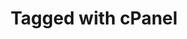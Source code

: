 ---
title: Tagged with cPanel
layout: blog_by_tag
tag: cpanel
permalink: blog/tag/cpanel/
redirect_from:
- /tag/cpanel/
---